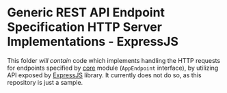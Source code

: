 # Generic REST API Endpoint Specification HTTP Server Implementations - ExpressJS
This folder *will contain* code which implements handling the HTTP requests for endpoints specified by [core](../core/core) module (`AppEndpoint` interface), by utilizing API exposed by [ExpressJS](https://expressjs.com) library.
It currently does not do so, as this repository is just a sample.

